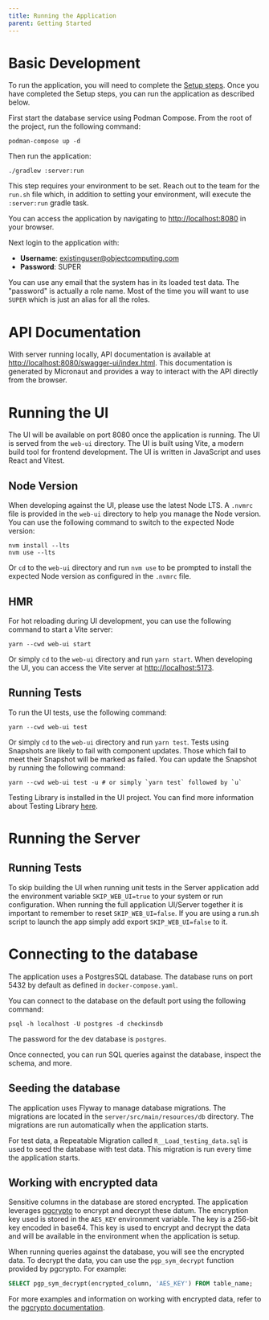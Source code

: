 ```yaml
---
title: Running the Application
parent: Getting Started
---
```


# Basic Development

To run the application, you will need to complete the [Setup steps](../setup). Once you have completed the Setup steps, you can run the application as described below.

First start the database service using Podman Compose. From the root of the project, run the following command:

```shell
podman-compose up -d
```

Then run the application:

```shell
./gradlew :server:run
```

This step requires your environment to be set. Reach out to the team for the `run.sh` file which, in addition to setting your environment, will execute the `:server:run` gradle task.

You can access the application by navigating to [http://localhost:8080](http://localhost:8080) in your browser.

Next login to the application with:

- **Username**: existinguser@objectcomputing.com
- **Password**: SUPER

You can use any email that the system has in its loaded test data. The "password" is actually a role name. Most of the time you will want to use `SUPER` which is just an alias for all the roles.

# API Documentation

With server running locally, API documentation is available at [http://localhost:8080/swagger-ui/index.html](http://localhost:8080/swagger-ui/index.html). This documentation is generated by Micronaut and provides a way to interact with the API directly from the browser.

# Running the UI

The UI will be available on port 8080 once the application is running. The UI is served from the `web-ui` directory. The UI is built using Vite, a modern build tool for frontend development. The UI is written in JavaScript and uses React and Vitest.

## Node Version

When developing against the UI, please use the latest Node LTS. A `.nvmrc` file is provided in the `web-ui` directory to help you manage the Node version. You can use the following command to switch to the expected Node version:

```shell
nvm install --lts
nvm use --lts
```

Or `cd` to the `web-ui` directory and run `nvm use` to be prompted to install the expected Node version as configured in the `.nvmrc` file.

## HMR

For hot reloading during UI development, you can use the following command to start a Vite server:

```shell
yarn --cwd web-ui start
```

Or simply `cd` to the `web-ui` directory and run `yarn start`. When developing the UI, you can access the Vite server at [http://localhost:5173](http://localhost:5173).

## Running Tests

To run the UI tests, use the following command:

```shell
yarn --cwd web-ui test
```

Or simply `cd` to the `web-ui` directory and run `yarn test`. Tests using Snapshots are likely to fail with component updates. Those which fail to meet their Snapshot will be marked as failed. You can update the Snapshot by running the following command:

```shell
yarn --cwd web-ui test -u # or simply `yarn test` followed by `u`
```

Testing Library is installed in the UI project. You can find more information about Testing Library [here](https://testing-library.com/docs/react-testing-library/intro/).

# Running the Server

## Running Tests

To skip building the UI when running unit tests in the Server application add the environment variable `SKIP_WEB_UI=true` to your system or run configuration.
When running the full application UI/Server together it is important to remember to reset `SKIP_WEB_UI=false`. If you are using a run.sh script to launch the app
simply add export `SKIP_WEB_UI=false` to it.

# Connecting to the database

The application uses a PostgresSQL database. The database runs on port 5432 by default as defined in `docker-compose.yaml`.

You can connect to the database on the default port using the following command:

```shell
psql -h localhost -U postgres -d checkinsdb
```

The password for the dev database is `postgres`.

Once connected, you can run SQL queries against the database, inspect the schema, and more.

## Seeding the database

The application uses Flyway to manage database migrations. The migrations are located in the `server/src/main/resources/db` directory. The migrations are run automatically when the application starts.

For test data, a Repeatable Migration called `R__Load_testing_data.sql` is used to seed the database with test data. This migration is run every time the application starts.

## Working with encrypted data

Sensitive columns in the database are stored encrypted. The application leverages [pgcrypto](https://www.postgresql.org/docs/current/pgcrypto.html) to encrypt and decrypt these datum. The encryption key used is stored in the `AES_KEY` environment variable. The key is a 256-bit key encoded in base64. This key is used to encrypt and decrypt the data and will be available in the environment when the application is setup.

When running queries against the database, you will see the encrypted data. To decrypt the data, you can use the `pgp_sym_decrypt` function provided by pgcrypto. For example:

```sql
SELECT pgp_sym_decrypt(encrypted_column, 'AES_KEY') FROM table_name;
```

For more examples and information on working with encrypted data, refer to the [pgcrypto documentation](https://www.postgresql.org/docs/current/pgcrypto.html).
